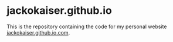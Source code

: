 # jackokaiser.github.io

This is the repository containing the code for my personal website [jackokaiser.github.io.com](https://jackokaiser.github.io).
